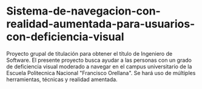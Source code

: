 # Sistema-de-navegacion-con-realidad-aumentada-para-usuarios-con-deficiencia-visual
Proyecto grupal de titulación para obtener el título de Ingeniero de Software. El presente proyecto busca ayudar a las personas con un grado de deficiencia visual moderado a navegar en el campus universitario de la Escuela Politecnica Nacional "Francisco Orellana". Se hará uso de múltiples herramientas, técnicas y realidad amentada.
